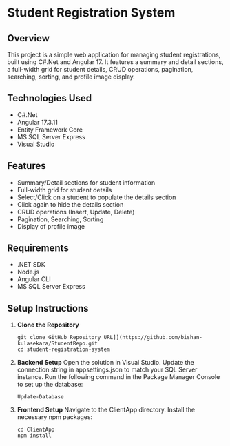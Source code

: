 # Student Registration System

## Overview

This project is a simple web application for managing student registrations, built using C#.Net and Angular 17. It features a summary and detail sections, a full-width grid for student details, CRUD operations, pagination, searching, sorting, and profile image display.

## Technologies Used

- C#.Net
- Angular 17.3.11
- Entity Framework Core
- MS SQL Server Express
- Visual Studio

## Features

- Summary/Detail sections for student information
- Full-width grid for student details
- Select/Click on a student to populate the details section
- Click again to hide the details section
- CRUD operations (Insert, Update, Delete)
- Pagination, Searching, Sorting
- Display of profile image

## Requirements

- .NET SDK
- Node.js
- Angular CLI
- MS SQL Server Express

## Setup Instructions

1. **Clone the Repository**
   ```
   git clone GitHub Repository URL]](https://github.com/bishan-kulasekara/StudentRepo.git
   cd student-registration-system
   ```
2. **Backend Setup**
    Open the solution in Visual Studio.
    Update the connection string in appsettings.json to match your SQL Server instance.
    Run the following command in the Package Manager Console to set up the database:
    ```
    Update-Database
    ```
3. **Frontend Setup**
    Navigate to the ClientApp directory.
    Install the necessary npm packages:
    ```
    cd ClientApp
    npm install
    ```


